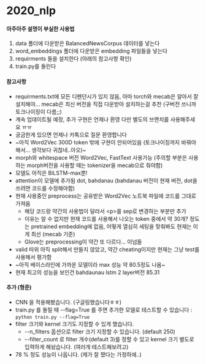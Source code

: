 # 2020_nlp

#### 아주아주 설명이 부실한 사용법
1. data 폴더에 다운받은 BalancedNewsCorpus 데이터를 넣는다
2. word_embeddings 폴더에 다운받은 embedding 파일들을 넣는다
3. requirments 들을 설치한다 (아래의 참고사항 확인)
4. train.py를 돌린다


#### 참고사항
* requirments.txt에 모든 디펜던시가 있지 않음, 아마 torch와 mecab은 알아서 잘 설치해야... mecab은 최신 버전을 직접 다운받아 설치하는걸 추천 (구버전 쓰니까 토크나이징이 다름;;)
* 계속 업데이트될 예정, 추가 구현은 언제나 환영 다만 별도의 브랜치를 사용해주세요 ㅠㅠ
* 궁금한게 있으면 언제나 카톡으로 질문 환영합니다
* ~아직 Word2Vec 300D token 밖에 구현이 안되어있음 (토크나이징까지 바꿔야해서... 생각보다 귀찮네..아오)~
* morph와 whitespace 버전 Word2Vec, FastText 사용가능 (주의할 부분은 사용하는 morph버전을 사용할 때는 tokenizer을 mecab으로 줘야함) 
* 모델도 아직은 BiLSTM-max뿐!
* attention이 모델에 추가됨 dot, bahdanau (bahdanau 버전이 현재 버전, dot을 쓰려면 코드를 수정해야함)
* 현재 사용중인 preprocess는 공유받은 Word2Vec 노트북 파일에 코드를 그대로 가져옴
  * 해당 코드랑 약간의 사용법이 달라서 \<p>를 sep로 변경하는 부분만 추가
  * 이유는 알 수 없지만 현재 코드를 사용해서 나오는 token 중에서 약 30개? 정도는 pretrained embedding에 없음, 어떻게 열심히 세팅을 맞춰봐도 현재는 이게 최선 (mecab 기준)
  * Glove는 preprocessing이 약간 또 다르다... 이넘들
* valid 따위 아직 split해서 만들지 않았고, 약간 cheating이지만 현재는 그냥 test를 사용해서 평가함
* ~아직 베이스라인에 가까운 모델이라 max 성능 약 80.5정도 나옴~
* 현재 최고의 성능을 보인건 bahdaunau lstm 2 layer버전 85.31



#### 추가 (형준)
* CNN 을 적용해봤습니다. (구글링했습니다ㅎㅎ)
* train.py 를 돌릴 때 --flag=True 를 주면 추가한 모델로 테스트할 수 있습니다 : <code>python train.py --flag=True</code>
* filter 크기와 kernel 크기도 지정할 수 있게 했습니다. 
  * --n_filters 옵션으로 filter 크기 지정할 수 있습니다. (default 250)
  * --filter_count 로 filter 개수(default 3)를 정할 수 있고 kernel 크기 별도로 입력하게 해놨습니다. (여러개 테스트해보려고)
* 78 % 정도 성능이 나옵니다. (제가 잘 짰다는 가정하에..)